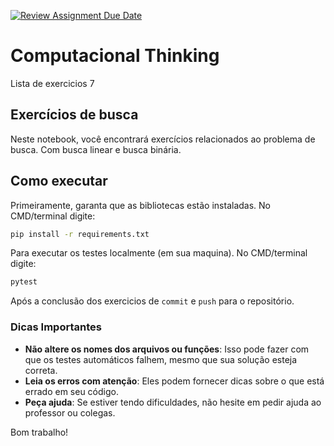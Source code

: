 [![Review Assignment Due Date](https://classroom.github.com/assets/deadline-readme-button-24ddc0f5d75046c5622901739e7c5dd533143b0c8e959d652212380cedb1ea36.svg)](https://classroom.github.com/a/KcxctpU1)
# Computacional Thinking 

Lista de exercicios 7

## Exercícios de busca

Neste notebook, você encontrará exercícios relacionados ao problema de busca. Com busca linear e busca binária.

## Como executar 

Primeiramente, garanta que as bibliotecas estão instaladas. No CMD/terminal digite:

```bash
pip install -r requirements.txt
```
Para executar os testes localmente (em sua maquina). No CMD/terminal digite:

```bash
pytest
``` 

Após a conclusão dos exercicios de `commit` e `push` para o repositório.  


### Dicas Importantes

- **Não altere os nomes dos arquivos ou funções**: Isso pode fazer com que os testes automáticos falhem, mesmo que sua solução esteja correta.
- **Leia os erros com atenção**: Eles podem fornecer dicas sobre o que está errado em seu código.
- **Peça ajuda**: Se estiver tendo dificuldades, não hesite em pedir ajuda ao professor ou colegas.


Bom trabalho!